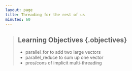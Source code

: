 ```yaml
---
layout: page
title: Threading for the rest of us
minutes: 60
---
```


> ## Learning Objectives {.objectives}
>
> * parallel_for to add two large vectors
> * parallel_reduce to sum up one vector
> * pros/cons of implicit multi-threading

